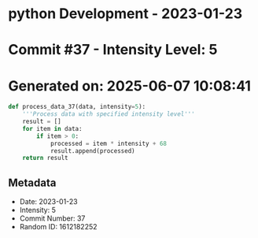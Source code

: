 ﻿# python Development - 2023-01-23
# Commit #37 - Intensity Level: 5
# Generated on: 2025-06-07 10:08:41
```python
def process_data_37(data, intensity=5):
    '''Process data with specified intensity level'''
    result = []
    for item in data:
        if item > 0:
            processed = item * intensity + 68
            result.append(processed)
    return result
```
## Metadata
- Date: 2023-01-23
- Intensity: 5
- Commit Number: 37
- Random ID: 1612182252
